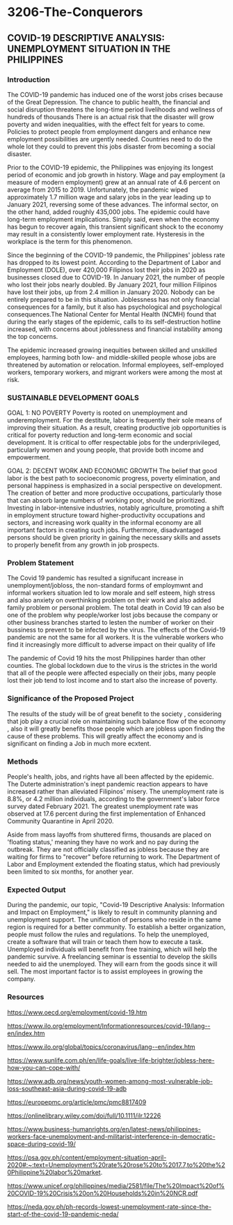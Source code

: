 # 3206-The-Conquerors

## COVID-19 DESCRIPTIVE ANALYSIS: UNEMPLOYMENT SITUATION IN THE PHILIPPINES

### Introduction
The COVID-19 pandemic has induced one of the worst jobs crises because of the Great Depression.  The chance to public health, the financial and social disruption threatens the long-time period livelihoods and wellness of hundreds of thousands There is an actual risk that the disaster will grow poverty and widen inequalities, with the effect felt for years to come. Policies to protect people from employment dangers and enhance new employment possibilities are urgently needed. Countries need to do the whole lot they could to prevent this jobs disaster from becoming a social disaster.

Prior to the COVID-19 epidemic, the Philippines was enjoying its longest period of economic and job growth in history. Wage and pay employment (a measure of modern employment) grew at an annual rate of 4.6 percent on average from 2015 to 2019. Unfortunately, the pandemic wiped approximately 1.7 million wage and salary jobs in the year leading up to January 2021, reversing some of these advances. The informal sector, on the other hand, added roughly 435,000 jobs. The epidemic could have long-term employment implications. Simply said, even when the economy has begun to recover again, this transient significant shock to the economy may result in a consistently lower employment rate. Hysteresis in the workplace is the term for this phenomenon.

Since the beginning of the COVID-19 pandemic, the Philippines' jobless rate has dropped to its lowest point. According to the Department of Labor and Employment (DOLE), over 420,000 Filipinos lost their jobs in 2020 as businesses closed due to COVID-19. In January 2021, the number of people who lost their jobs nearly doubled. By January 2021, four million Filipinos have lost their jobs, up from 2.4 million in January 2020. Nobody can be entirely prepared to be in this situation. Joblessness has not only financial consequences for a family, but it also has psychological and psychological consequences.The National Center for Mental Health (NCMH) found that during the early stages of the epidemic, calls to its self-destruction hotline increased, with concerns about joblessness and financial instability among the top concerns.

The epidemic increased growing inequities between skilled and unskilled employees, harming both low- and middle-skilled people whose jobs are threatened by automation or relocation. Informal employees, self-employed workers, temporary workers, and migrant workers were among the most at risk.


### SUSTAINABLE DEVELOPMENT GOALS

GOAL 1: NO POVERTY
Poverty is rooted on unemployment and underemployment. For the destitute, labor is frequently their sole means of improving their situation. As a result, creating productive job opportunities is critical for poverty reduction and long-term economic and social development. It is critical to offer respectable jobs for the underprivileged, particularly women and young people, that provide both income and empowerment. 


GOAL 2: DECENT WORK AND ECONOMIC GROWTH
The belief that good labor is the best path to socioeconomic progress, poverty elimination, and personal happiness is emphasized in a social perspective on development. The creation of better and more productive occupations, particularly those that can absorb large numbers of working poor, should be prioritized. Investing in labor-intensive industries, notably agriculture, promoting a shift in employment structure toward higher-productivity occupations and sectors, and increasing work quality in the informal economy are all important factors in creating such jobs. Furthermore, disadvantaged persons should be given priority in gaining the necessary skills and assets to properly benefit from any growth in job prospects.


### Problem Statement

The Covid 19 pandemic has resulted a signifucant increase in unemployment/jobloss, the non-standard forms of employmwnt and informal workers situation led to low morale and self esteem, high stress and also anxiety on overthinking problem on their work and also added family problem or personal problem. The total death in Covid 19 can also be one of the problem why people/worker lost jobs because the company or other business branches started to lesten the number of worker on their bussiness to prevent to be infected by the virus. The effects of the Covid-19 pandemic are not the same for all workers. It is the vulnerable workers who find it increasingly more difficult to adverse impact on their quality of life

The pandemic of Covid 19 hits the most  Philippines harder than other counties. The global lockdown due to the virus is the strictes in the world that all of the people were affected especially on their jobs, many people lost their job tend to lost income and to start also the increase of poverty.


### Significance of the Proposed Project

The results of the study will be of great benefit to the society , considering that job play a crucial role on maintaining such balance flow of the economy , also it will greatly benefits those people which are jobless upon finding the cause of these problems. This will greatly affect  the economy and is significant on finding a Job in much more ecxtent.


### Methods
People's health, jobs, and rights have all been affected by the epidemic. The Duterte administration's inept pandemic reaction appears to have increased rather than alleviated Filipinos' misery. The unemployment rate is 8.8%, or 4.2 million individuals, according to the government's labor force survey dated February 2021. The greatest unemployment rate was observed at 17.6 percent during the first implementation of Enhanced Community Quarantine in April 2020.


Aside from mass layoffs from shuttered firms, thousands are placed on 'floating status,' meaning they have no work and no pay during the outbreak. They are not officially classified as jobless because they are waiting for firms to "recover" before returning to work. The Department of Labor and Employment extended the floating status, which had previously been limited to six months, for another year.


### Expected Output
During the pandemic, our topic, "Covid-19 Descriptive Analysis: Information and Impact on Employment," is likely to result in community planning and unemployment support. The unification of persons who reside in the same region is required for a better community. To establish a better organization, people must follow the rules and regulations. To help the unemployed, create a software that will train or teach them how to execute a task. Unemployed individuals will benefit from free training, which will help the pandemic survive. A freelancing seminar is essential to develop the skills needed to aid the unemployed. They will earn from the goods since it will sell. The most important factor is to assist employees in growing the company.

### Resources
 https://www.oecd.org/employment/covid-19.htm
 
 https://www.ilo.org/employment/Informationresources/covid-19/lang--en/index.htm
 
 https://www.ilo.org/global/topics/coronavirus/lang--en/index.htm
 
https://www.sunlife.com.ph/en/life-goals/live-life-brighter/jobless-here-how-you-can-cope-with/

https://www.adb.org/news/youth-women-among-most-vulnerable-job-loss-southeast-asia-during-covid-19-adb

https://europepmc.org/article/pmc/pmc8817409

https://onlinelibrary.wiley.com/doi/full/10.1111/ilr.12226

https://www.business-humanrights.org/en/latest-news/philippines-workers-face-unemployment-and-militarist-interference-in-democratic-space-during-covid-19/

https://psa.gov.ph/content/employment-situation-april-2020#:~:text=Unemployment%20rate%20rose%20to%2017.7,to%20the%20Philippine%20labor%20market.

https://www.unicef.org/philippines/media/2581/file/The%20Impact%20of%20COVID-19%20Crisis%20on%20Households%20in%20NCR.pdf

https://neda.gov.ph/ph-records-lowest-unemployment-rate-since-the-start-of-the-covid-19-pandemic-neda/
